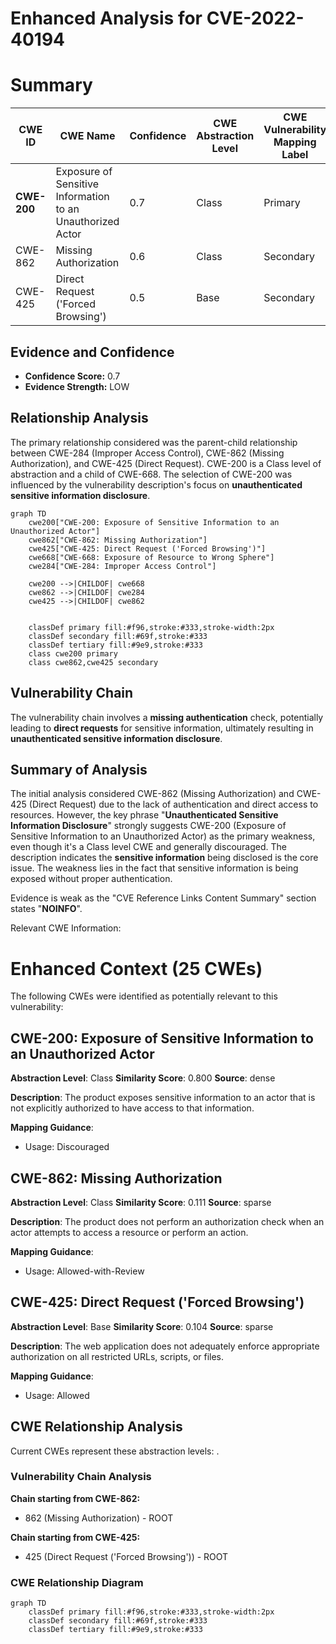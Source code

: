 # Enhanced Analysis for CVE-2022-40194

# Summary
| CWE ID | CWE Name | Confidence | CWE Abstraction Level | CWE Vulnerability Mapping Label | CWE-Vulnerability Mapping Notes |
|---|---|---|---|---|---|
| **CWE-200** | Exposure of Sensitive Information to an Unauthorized Actor | 0.7 | Class | Primary | Discouraged |
| CWE-862 | Missing Authorization | 0.6 | Class | Secondary | Allowed-with-Review |
| CWE-425 | Direct Request ('Forced Browsing') | 0.5 | Base | Secondary | Allowed |

## Evidence and Confidence

*   **Confidence Score:** 0.7
*   **Evidence Strength:** LOW

## Relationship Analysis
The primary relationship considered was the parent-child relationship between CWE-284 (Improper Access Control), CWE-862 (Missing Authorization), and CWE-425 (Direct Request). CWE-200 is a Class level of abstraction and a child of CWE-668. The selection of CWE-200 was influenced by the vulnerability description's focus on **unauthenticated sensitive information disclosure**.

```mermaid
graph TD
    cwe200["CWE-200: Exposure of Sensitive Information to an Unauthorized Actor"]
    cwe862["CWE-862: Missing Authorization"]
    cwe425["CWE-425: Direct Request ('Forced Browsing')"]
    cwe668["CWE-668: Exposure of Resource to Wrong Sphere"]
    cwe284["CWE-284: Improper Access Control"]
    
    cwe200 -->|CHILDOF| cwe668
    cwe862 -->|CHILDOF| cwe284
    cwe425 -->|CHILDOF| cwe862

    
    classDef primary fill:#f96,stroke:#333,stroke-width:2px
    classDef secondary fill:#69f,stroke:#333
    classDef tertiary fill:#9e9,stroke:#333
    class cwe200 primary
    class cwe862,cwe425 secondary
```

## Vulnerability Chain
The vulnerability chain involves a **missing authentication** check, potentially leading to **direct requests** for sensitive information, ultimately resulting in **unauthenticated sensitive information disclosure**.

## Summary of Analysis
The initial analysis considered CWE-862 (Missing Authorization) and CWE-425 (Direct Request) due to the lack of authentication and direct access to resources. However, the key phrase "**Unauthenticated Sensitive Information Disclosure**" strongly suggests CWE-200 (Exposure of Sensitive Information to an Unauthorized Actor) as the primary weakness, even though it's a Class level CWE and generally discouraged. The description indicates the **sensitive information** being disclosed is the core issue. The weakness lies in the fact that sensitive information is being exposed without proper authentication.

Evidence is weak as the "CVE Reference Links Content Summary" section states "**NOINFO**".

Relevant CWE Information:

# Enhanced Context (25 CWEs)
The following CWEs were identified as potentially relevant to this vulnerability:

## CWE-200: Exposure of Sensitive Information to an Unauthorized Actor
**Abstraction Level**: Class
**Similarity Score**: 0.800
**Source**: dense

**Description**:
The product exposes sensitive information to an actor that is not explicitly authorized to have access to that information.

**Mapping Guidance**:
- Usage: Discouraged

## CWE-862: Missing Authorization
**Abstraction Level**: Class
**Similarity Score**: 0.111
**Source**: sparse

**Description**:
The product does not perform an authorization check when an actor attempts to access a resource or perform an action.

**Mapping Guidance**:
- Usage: Allowed-with-Review

## CWE-425: Direct Request ('Forced Browsing')
**Abstraction Level**: Base
**Similarity Score**: 0.104
**Source**: sparse

**Description**:
The web application does not adequately enforce appropriate authorization on all restricted URLs, scripts, or files.

**Mapping Guidance**:
- Usage: Allowed


## CWE Relationship Analysis

Current CWEs represent these abstraction levels: .


### Vulnerability Chain Analysis

**Chain starting from CWE-862:**
- 862 (Missing Authorization) - ROOT


**Chain starting from CWE-425:**
- 425 (Direct Request ('Forced Browsing')) - ROOT



### CWE Relationship Diagram

```mermaid
graph TD
    classDef primary fill:#f96,stroke:#333,stroke-width:2px
    classDef secondary fill:#69f,stroke:#333
    classDef tertiary fill:#9e9,stroke:#333
```